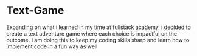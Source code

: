 # Text-Game
 Expanding on what i learned in my time at fullstack academy, i decided to create a text adventure game where each choice is impactful on the outcome. I am doing this to keep my coding skills sharp and learn how to implement code in a fun way as well
